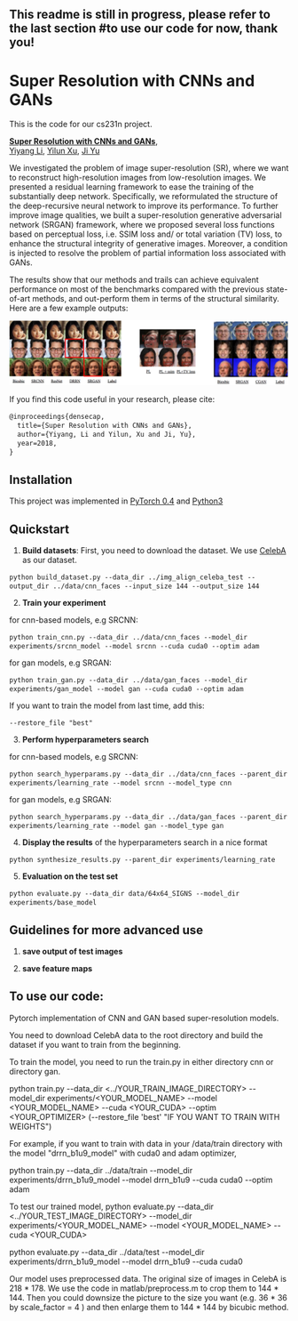 ## This readme is still in progress, please refer to the last section #to use our code for now, thank you!

# Super Resolution with CNNs and GANs

This is the code for our cs231n project.

**[Super Resolution with CNNs and GANs](https://github.com/yiyang7/cs231n_proj)**,
<br>
[Yiyang Li](https://github.com/yiyang7),
[Yilun Xu](https://github.com/Beehamer),
[Ji Yu](https://github.com/NaruSaku)
<br>

We investigated the problem of image super-resolution (SR), where we want to reconstruct high-resolution images from low-resolution images. We presented a residual learning framework to ease the training of the substantially deep network. Specifically, we reformulated the structure of the deep-recursive neural network to improve its performance. To further improve image qualities, we built a super-resolution generative adversarial network (SRGAN) framework, where we proposed several loss functions based on perceptual loss, i.e. SSIM loss and/ or total variation (TV) loss, to enhance the structural integrity of generative images. Moreover, a condition is injected to resolve the problem of partial information loss associated with GANs. 

The results show that our methods and trails can achieve equivalent performance on most of the benchmarks compared with the previous state-of-art methods, and out-perform them in terms of the structural similarity. Here are a few example outputs:

<img src='imgs/resultsfig.png'>

If you find this code useful in your research, please cite:

```
@inproceedings{densecap,
  title={Super Resolution with CNNs and GANs},
  author={Yiyang, Li and Yilun, Xu and Ji, Yu},
  year=2018,
}
```

## Installation
This project was implemented in [PyTorch 0.4](https://pytorch.org/#pip-install-pytorch) and [Python3](https://www.python.org/downloads/)

## Quickstart
1. __Build datasets__: First, you need to download the dataset. We use [CelebA](http://mmlab.ie.cuhk.edu.hk/projects/CelebA.html) as our dataset.

```
python build_dataset.py --data_dir ../img_align_celeba_test --output_dir ../data/cnn_faces --input_size 144 --output_size 144
```

2. __Train your experiment__

for cnn-based models, e.g SRCNN:
```
python train_cnn.py --data_dir ../data/cnn_faces --model_dir experiments/srcnn_model --model srcnn --cuda cuda0 --optim adam
```
for gan models, e.g SRGAN:
```
python train_gan.py --data_dir ../data/gan_faces --model_dir experiments/gan_model --model gan --cuda cuda0 --optim adam
```
If you want to train the model from last time, add this:
```
--restore_file "best"
```

3. __Perform hyperparameters search__

for cnn-based models, e.g SRCNN:
```
python search_hyperparams.py --data_dir ../data/cnn_faces --parent_dir experiments/learning_rate --model srcnn --model_type cnn
```
for gan models, e.g SRGAN:
```
python search_hyperparams.py --data_dir ../data/gan_faces --parent_dir experiments/learning_rate --model gan --model_type gan
```

4. __Display the results__ of the hyperparameters search in a nice format
```
python synthesize_results.py --parent_dir experiments/learning_rate
```

5. __Evaluation on the test set__
```
python evaluate.py --data_dir data/64x64_SIGNS --model_dir experiments/base_model
```
## Guidelines for more advanced use
1. __save output of test images__

2. __save feature maps__


## To use our code:
Pytorch implementation of CNN and GAN based super-resolution models.

You need to download CelebA data to the root directory and build the dataset if you want to train from the beginning.

To train the model, you need to run the train.py in either directory cnn or directory gan. 

python train.py --data_dir <../YOUR_TRAIN_IMAGE_DIRECTORY> --model_dir experiments/<YOUR_MODEL_NAME> --model <YOUR_MODEL_NAME> --cuda <YOUR_CUDA> --optim <YOUR_OPTIMIZER> (--restore_file 'best' "IF YOU WANT TO TRAIN WITH WEIGHTS")

For example, if you want to train with data in your /data/train directory with the model "drrn_b1u9_model" with cuda0 and adam optimizer,

python train.py --data_dir ../data/train --model_dir experiments/drrn_b1u9_model --model drrn_b1u9 --cuda cuda0 --optim adam


To test our trained model,
python evaluate.py --data_dir <../YOUR_TEST_IMAGE_DIRECTORY> --model_dir experiments/<YOUR_MODEL_NAME> --model <YOUR_MODEL_NAME> --cuda <YOUR_CUDA> 


python evaluate.py --data_dir ../data/test --model_dir experiments/drrn_b1u9_model --model drrn_b1u9 --cuda cuda0


Our model uses preprocessed data. The original size of images in CelebA is 218 * 178. We use the code in matlab/preprocess.m to crop them to 144 * 144. Then you could downsize the picture to the size you want (e.g. 36 * 36 by scale_factor = 4 ) and then enlarge them to 144 * 144 by bicubic method.
